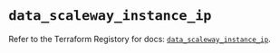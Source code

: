 # `data_scaleway_instance_ip`

Refer to the Terraform Registory for docs: [`data_scaleway_instance_ip`](https://registry.terraform.io/providers/scaleway/scaleway/2.28.0/docs/data-sources/instance_ip).
